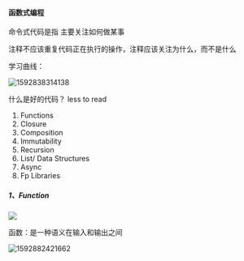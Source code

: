 #### 函数式编程

命令式代码是指 主要关注如何做某事

注释不应该重复代码正在执行的操作，注释应该关注为什么，而不是什么



学习曲线：

![1592838314138](C:\Users\Administrator\AppData\Roaming\Typora\typora-user-images\1592838314138.png)

什么是好的代码？ less to read

1. Functions
2. Closure
3. Composition
4. Immutability
5. Recursion
6. List/ Data Structures
7. Async
8. Fp Libraries

##### 1、Function

![](C:\Users\Administrator\AppData\Roaming\Typora\typora-user-images\1592882394420.png)

函数：是一种语义在输入和输出之间

![1592882421662](C:\Users\Administrator\AppData\Roaming\Typora\typora-user-images\1592882421662.png)